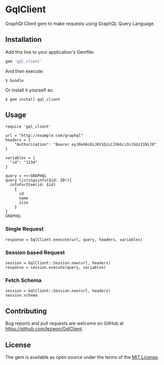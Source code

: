 # GqlClient

GraphQl Client gem to make requests using GraphQL Query Language.

## Installation

Add this line to your application's Gemfile:

```ruby
gem 'gql_client'
```

And then execute:

    $ bundle

Or install it yourself as:

    $ gem install gql_client

## Usage
```
require 'gql_client'

url = "http://example.com/graphql"
headers = {
    "Authorization": "Bearer eyJ0eXAiOiJKV1QiLCJhbGciOiJSUzI1NiJ9"
}

variables = {
  "id": "1234"
}

query = <<~GRAPHQL
query listingsinfo($id: ID!){
  infoForItem(id: $id) 
    {
      id
      name
      size
    }
}
GRAPHQL
```
### Single Request
```
response = GqlClient.execute(url, query, headers, variables)
```

### Session based Request

```
session = GqlClient::Session.new(url, headers)
response = session.execute(query, variables)
```

### Fetch Schema
```
session = GqlClient::Session.new(url, headers)
session.schema
```

## Contributing

Bug reports and pull requests are welcome on GitHub at https://github.com/lezwon/GqlClient.

## License

The gem is available as open source under the terms of the [MIT License](https://opensource.org/licenses/MIT).